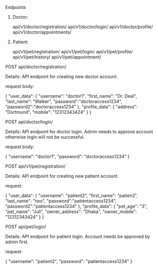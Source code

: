 Endpoints

1. Doctor:

    api/v1/doctor/registration/
    api/v1/doctor/login/
    api/v1/doctor/profile/
    api/v1/doctor/appointments/

2. Patient:

    api/v1/pet/registration/
    api/v1/pet/login/
    api/v1/pet/profile/
    api/v1/pet/history/
    api/v1/pet/appointment/
    
 
POST api/doctor/registration/

Details: API endpoint for creating new doctor account.

request body:

{
    "user_data": {
        "username": "doctor1",
        "first_name": "Dr. Deal",
        "last_name": "Walker",
        "password":"doctoraccess1234",
        "password2":"doctoraccess1234"
    },
    "profile_data": {
        "address": "Dortmund",
        "mobile": "12312343424"
    }
}


POST api/doctor/login/

Details: API endpoint for doctor login. Admin needs to approve account otherwise login will not be successful.

request body:

{
    "username": "doctor1",
    "password": "doctoraccess1234"
}

POST api/v1/pet/registration/

Details: API endpoint for creating new patient account.

request:

{
    "user_data": {
        "username": "patient2",
        "first_name": "patien2",
        "last_name": "two",
        "password":"patientaccess1234",
        "password2":"patientaccess1234"
    },
    "profile_data": {
        "pet_age": "3",
        "pet_name": "Juli",
        "owner_address": "Dhaka",
        "owner_mobile": "12312343424"
    }
}


POST api/pet/login/

Details: API endpoint for patient login. Account needs be approved by admin first.

request:

{
    "username": "patient2",
    "password": "patientaccess1234"
}
